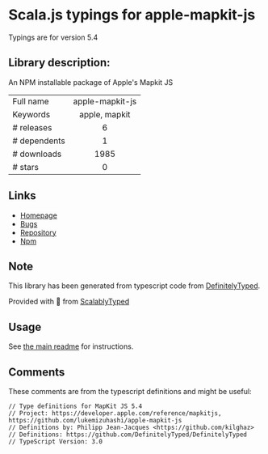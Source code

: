 
# Scala.js typings for apple-mapkit-js

Typings are for version 5.4

## Library description:
An NPM installable package of Apple's Mapkit JS

|                    |                 |
| ------------------ | :-------------: |
| Full name          | apple-mapkit-js |
| Keywords           | apple, mapkit |
| # releases         | 6 |
| # dependents       | 1 |
| # downloads        | 1985 |
| # stars            | 0 |

## Links
- [Homepage](https://github.com/LukeMizuhashi/apple-mapkit-js#readme)
- [Bugs](https://github.com/LukeMizuhashi/apple-mapkit-js/issues)
- [Repository](https://github.com/LukeMizuhashi/apple-mapkit-js)
- [Npm](https://www.npmjs.com/package/apple-mapkit-js)
    


## Note
This library has been generated from typescript code from [DefinitelyTyped](https://definitelytyped.org).

Provided with :purple_heart: from [ScalablyTyped](https://github.com/oyvindberg/ScalablyTyped)

## Usage
See [the main readme](../../readme.md) for instructions.

## Comments

These comments are from the typescript definitions and might be useful:
```
// Type definitions for MapKit JS 5.4
// Project: https://developer.apple.com/reference/mapkitjs, https://github.com/lukemizuhashi/apple-mapkit-js
// Definitions by: Philipp Jean-Jacques <https://github.com/kilghaz>
// Definitions: https://github.com/DefinitelyTyped/DefinitelyTyped
// TypeScript Version: 3.0

```

